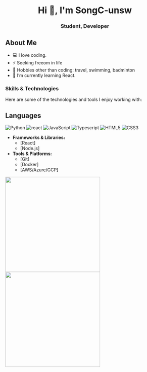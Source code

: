 <h1 align="center">Hi 👋, I'm SongC-unsw</h1>
<h3 align="center">Student, Developer</h3>

## About Me
 - 💻 I love coding.
 - ⚡️ Seeking freeom in life
 - 🎿 Hobbies other than coding: travel, swimming, badminton
 - 🌱 I’m currently learning React.
### Skills & Technologies

Here are some of the technologies and tools I enjoy working with:

## Languages
![Python](https://img.shields.io/badge/-Python-000000?style=flat&logo=python)
![react](https://img.shields.io/badge/-React-000000?style=flat&logo=react)
![JavaScript](https://img.shields.io/badge/-JavaScript-000000?style=flat&logo=javascript)
![Typescript](https://img.shields.io/badge/-JavaScript-000000?style=flat&logo=typescript)
![HTML5](https://img.shields.io/badge/-HTML5-000000?style=flat&logo=html5)
![CSS3](https://img.shields.io/badge/-CSS-000000?style=flat&logo=css3)
*   **Frameworks & Libraries:**
    *   [React]
    *   [Node.js]
*   **Tools & Platforms:**
    *   [Git]
    *   [Docker]
    *   [AWS/Azure/GCP]

<img align='left' width="300" src="https://github-readme-stats.vercel.app/api/top-langs/?username=SongC-unsw&layout=compact">
<img width="300" src="https://github-readme-stats.vercel.app/api?username=SongC-unsw&show_icons=true&title_color=03fc90&icon_color=03fc90&text_color=03fc90&bg_color=002b19">

